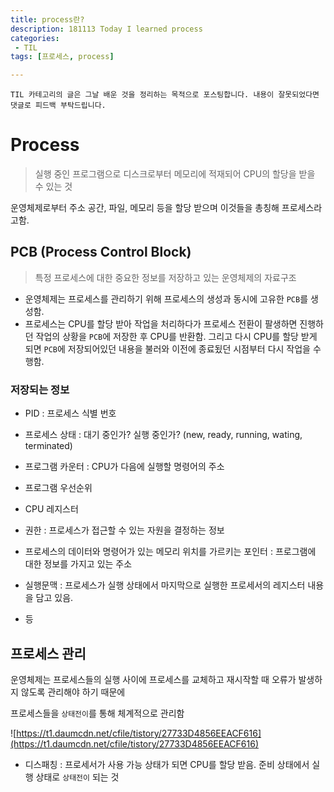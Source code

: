 ```yaml
---
title: process란?
description: 181113 Today I learned process
categories:
 - TIL
tags: [프로세스, process]

---
```


`TIL 카테고리의 글은 그날 배운 것을 정리하는 목적으로 포스팅합니다. 내용이 잘못되었다면 댓글로 피드백 부탁드립니다.`

# Process

> 실행 중인 프로그램으로 디스크로부터 메모리에 적재되어 CPU의 할당을 받을 수 있는 것

운영체제로부터 주소 공간, 파일, 메모리 등을 할당 받으며 이것들을 총칭해 프로세스라고함.



## PCB (Process Control Block)

> 특정 프로세스에 대한 중요한 정보를 저장하고 있는 운영체제의 자료구조

- 운영체제는 프로세스를 관리하기 위해 프로세스의 생성과 동시에 고유한 `PCB`를 생성함.
- 프로세스는 CPU를 할당 받아 작업을 처리하다가 프로세스 전환이 팔생하면 진행하던 작업의 상황을 `PCB`에 저장한 후 CPU를 반환함. 그리고 다시 CPU를 할당 받게 되면 `PCB`에 저장되어있던 내용을 불러와 이전에 종료됬던 시점부터 다시 작업을 수행함.

### 저장되는 정보

- PID : 프로세스 식별 번호
- 프로세스 상태 : 대기 중인가? 실행 중인가? (new, ready, running, wating, terminated)

- 프로그램 카운터 : CPU가 다음에 실행할 명령어의 주소
- 프로그램 우선순위
- CPU 레지스터
- 권한 : 프로세스가 접근할 수 있는 자원을 결정하는 정보
- 프로세스의 데이터와 명령어가 있는 메모리 위치를 가르키는 포인터 : 프로그램에 대한 정보를 가지고 있는 주소
- 실행문맥 : 프로세스가 실행 상태에서 마지막으로 실행한 프로세서의 레지스터 내용을 담고 있음.
- 등



## 프로세스 관리

운영체제는 프로세스들의 실행 사이에 프로세스를 교체하고 재시작할 때 오류가 발생하지 않도록 관리해야 하기 때문에

프로세스들을 `상태전이`를 통해 체계적으로 관리함

![https://t1.daumcdn.net/cfile/tistory/27733D4856EEACF616](https://t1.daumcdn.net/cfile/tistory/27733D4856EEACF616)



- 디스패칭 : 프로세서가 사용 가능 상태가 되면 CPU를 할당 받음. 준비 상태에서 실행 상태로 `상태전이` 되는 것